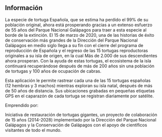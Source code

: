 ## Información

La especie de tortuga Española, que se estima ha perdido el 99% de su población original, ahora está prosperando gracias a un extenso esfuerzo de 55 años del Parque Nacional Galápagos para traer a esta especie al borde de la extinción. El 15 de marzo de 2020, una de las historias de éxito de conservación más grandes de la Dirección del Parque Nacional Galápagos en medio siglo llega a su fin con el cierre del programa de reproducción de Española y el regreso de las 15 tortugas reproductoras originales a su isla de origen, en la cual Más de 2.000 de sus descendientes ahora prosperan. Con la ayuda de estas tortugas, el ecosistema de la isla continuará recuperándose después de más de 200 años sin una población de tortugas y 100 años de ocupación de cabras.

Esta aplicación le permite rastrear cada una de las 15 tortugas españolas (12 hembras y 3 machos) mientras exploran su isla natal, después de más de 50 años de distancia. Sus ubicaciones grabadas en pequeñas etiquetas GPS en el caparazón de cada tortuga se registran diariamente por satélite.

Emprendido por:

Iniciativa de restauración de tortugas gigantes, un proyecto de colaboración de 15 años (2014-2028) implementado por la Dirección del Parque Nacional Galápagos y la Conservación de Galápagos con el apoyo de científicos visitantes de todo el mundo.
